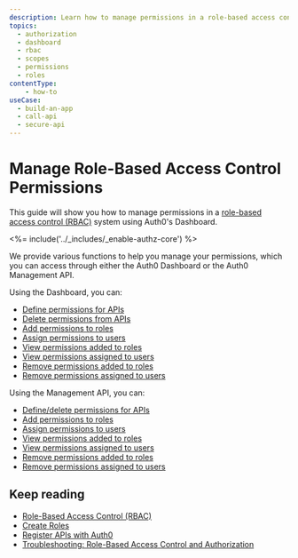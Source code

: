 ```yaml
---
description: Learn how to manage permissions in a role-based access control (RBAC) system using the Auth0 Management Dashboard. For use with Auth0's API Authorization Core feature set.
topics:
  - authorization
  - dashboard
  - rbac
  - scopes
  - permissions
  - roles
contentType: 
    - how-to
useCase:
  - build-an-app
  - call-api
  - secure-api
---
```

# Manage Role-Based Access Control Permissions

This guide will show you how to manage permissions in a  [role-based access control (RBAC)](/authorization/concepts/rbac) system using Auth0's Dashboard.

<%= include('../_includes/_enable-authz-core') %>

We provide various functions to help you manage your permissions, which you can access through either the Auth0 Dashboard or the Auth0 Management API.

Using the Dashboard, you can:

- [Define permissions for APIs](/authorization/guides/dashboard/add-permissions-apis)
- [Delete permissions from APIs](/authorization/guides/dashboard/delete-permissions-apis)
- [Add permissions to roles](/authorization/guides/dashboard/add-permissions-roles)
- [Assign permissions to users](/authorization/guides/dashboard/assign-permissions-users)
- [View permissions added to roles](/authorization/guides/dashboard/view-role-permissions)
- [View permissions assigned to users](/authorization/guides/dashboard/view-user-permissions)
- [Remove permissions added to roles](/authorization/guides/dashboard/remove-role-permissions)
- [Remove permissions assigned to users](/authorization/guides/dashboard/remove-user-permissions)

Using the Management API, you can:

- [Define/delete permissions for APIs](/authorization/guides/api/update-permissions-apis)
- [Add permissions to roles](/authorization/guides/api/add-permissions-roles)
- [Assign permissions to users](/authorization/guides/api/assign-permissions-users)
- [View permissions added to roles](/authorization/guides/api/view-role-permissions)
- [View permissions assigned to users](/authorization/guides/api/view-user-permissions)
- [Remove permissions added to roles](/authorization/guides/api/remove-role-permissions)
- [Remove permissions assigned to users](/authorization/guides/api/remove-user-permissions)

## Keep reading

- [Role-Based Access Control (RBAC)](/authorization/concepts/rbac)
- [Create Roles](/authorization/guides/dashboard/create-roles)
- [Register APIs with Auth0](/architecture-scenarios/mobile-api/part-2#create-the-api)
- [Troubleshooting: Role-Based Access Control and Authorization](/authorization/concepts/troubleshooting)
